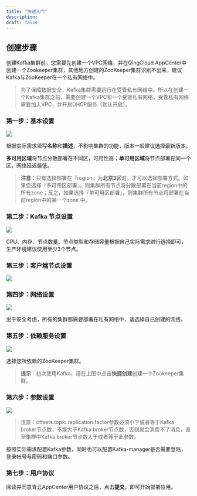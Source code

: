 ```yaml
---
title: "快速入门"
description: 
draft: false
---
```


## 创建步骤

创建Kafka集群前，您需要先创建一个VPC网络，并在QingCloud AppCenter中创建一个Zookeeper集群，其他地方创建的ZooKeeper集群识别不出来，建议Kafka与ZooKeeper在一个私有网络中。

> 为了保障数据安全，Kafka集群需要运行在受管私有网络中。所以在创建一个Kafka集群之前，需要创建一个VPC和一个受管私有网络，受管私有网络需要加入VPC，并开启DHCP服务（默认开启）。

### 第一步：基本设置

![](../../_images/base_setup.png)

根据实际需求填写**名称**和**描述**，不影响集群的功能，版本一般建议选择最新版本。

**多可用区域**将节点分散部署在不同区，可用性高；**单可用区域**将节点部署在同一个区，网络延迟最低。

> **注意**：只有选择部署在『region』为**北京3区**时，才可以选择部署方式。如果您选择『多可用区部署』，则集群所有节点将分散部署在当前region中的所有zone；反之，如果选择『单可用区部署』，则集群所有节点将部署在当前region中的某一个zone 中。

### 第二步：Kafka 节点设置

![](../../_images/kafka_node.png)

CPU、内存、节点数量、节点类型和存储容量根据自己实际需求进行选择即可，生产环境建议使用至少3个节点。

### 第三步：客户端节点设置

![](../../_images/client_node.png)


### 第四步：网络设置

![](../../_images/network_setup.png)

出于安全考虑，所有的集群都需要部署在私有网络中，请选择自己创建的网络。

### 第五步：依赖服务设置

![](../../_images/dependence_service.png)

选择您所依赖的ZooKeeper集群。

> **提示**：初次使用Kafka，请在上图中点击**快捷创建**创建一个Zookeeper集群。

### 第六步：参数设置

![](../../_images/sevice_parameter.png)

> 注意：offsets.topic.replication.factor参数必须小于或者等于Kafka broker节点数，不能大于Kafka broker节点数，否则就会消费不了消息，直至集群中Kafka broker节点数大于或者等于此参数。

按照实际需求配置Kafka参数，同时也可以配置Kafka-manager是否需要登陆，登录帐号与密码和端口参数。

### 第七步：用户协议

阅读并同意青云AppCenter用户协议之后，点击**提交**，即可开始部署应用。
